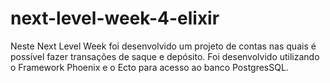 # next-level-week-4-elixir

Neste Next Level Week foi desenvolvido um projeto de contas nas quais é possível fazer transações de saque e depósito. Foi desenvolvido utilizando o Framework Phoenix e o Ecto para acesso ao banco PostgresSQL.
